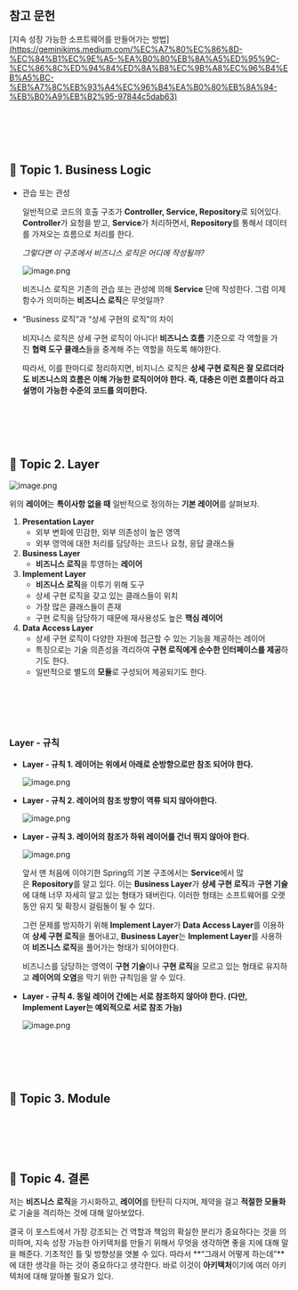## 참고 문헌

[지속 성장 가능한 소프트웨어를 만들어가는 방법][(https://geminikims.medium.com/%EC%A7%80%EC%86%8D-%EC%84%B1%EC%9E%A5-%EA%B0%80%EB%8A%A5%ED%95%9C-%EC%86%8C%ED%94%84%ED%8A%B8%EC%9B%A8%EC%96%B4%EB%A5%BC-%EB%A7%8C%EB%93%A4%EC%96%B4%EA%B0%80%EB%8A%94-%EB%B0%A9%EB%B2%95-97844c5dab63)](https://www.notion.so/image/attachment%3Ad00b9fde-2eb7-416c-ad44-4f01efd3f84c%3Aimage.png?table=block&id=21fa76ff-c9a1-808b-8ca0-e3b34cc9de00&spaceId=37875086-0463-4536-bf7b-76a3045c93e9&width=1920&userId=86276022-5496-4e5f-ba0e-6d27cf0a31ca&cache=v2)

<br><br><br><br>
## 🔎 Topic 1. Business Logic

- 관습 또는 관성
    
    일반적으로 코드의 호출 구조가 **Controller, Service, Repository**로 되어있다. **Controller**가 요청을 받고, **Service**가 처리하면서, **Repository**를 통해서 데이터를 가져오는 흐름으로 처리를 한다.
    
    *그렇다면 이 구조에서 비즈니스 로직은 어디에 작성될까?*
    
    ![image.png](attachment:d00b9fde-2eb7-416c-ad44-4f01efd3f84c:image.png)
    
    비즈니스 로직은 기존의 관습 또는 관성에 의해 **Service** 단에 작성한다.
    그럼 이제 함수가 의미하는 **비즈니스 로직**은 무엇일까?
    
- “Business 로직”과 “상세 구현의 로직”의 차이
    
    비지니스 로직은 상세 구현 로직이 아니다! **비즈니스 흐름** 기준으로 각 역할을 가진 **협력 도구 클래스**들을 중계해 주는 역할을 하도록 해야한다.
    
    따라서, 이를 한마디로 정리하지면, 비지니스 로직은 **상세 구현 로직은 잘 모르더라도 비즈니스의 흐름은 이해 가능한 로직이어야 한다. 즉, 대충은 이런 흐름이다 라고 설명이 가능한 수준의 코드를 의미한다.**
    

<br><br><br><br>
## 🔎 Topic 2. Layer

![image.png]([attachment:0ce2cff5-5284-4fe1-8bef-cf9f15adfa74:image.png](https://www.notion.so/image/attachment%3A0ce2cff5-5284-4fe1-8bef-cf9f15adfa74%3Aimage.png?table=block&id=21fa76ff-c9a1-801a-9565-c6310eeb0dde&spaceId=37875086-0463-4536-bf7b-76a3045c93e9&width=1920&userId=86276022-5496-4e5f-ba0e-6d27cf0a31ca&cache=v2))

위의 **레이어**는 **특이사항 없을 때** 일반적으로 정의하는 **기본 레이어**를 살펴보자.

1. **Presentation Layer**
    - 외부 변화에 민감한, 외부 의존성이 높은 영역
    - 외부 영역에 대한 처리를 담당하는 코드나 요청, 응답 클래스들
2. **Business Layer**
    - **비즈니스 로직**을 투영하는 **레이어**
3. **Implement Layer**
    - **비즈니스 로직**을 이루기 위해 도구
    - 상세 구현 로직을 갖고 있는 클래스들이 위치
    - 가장 많은 클래스들이 존재
    - 구현 로직을 담당하기 때문에 재사용성도 높은 **핵심 레이어**
4. **Data Access Layer**
    - 상세 구현 로직이 다양한 자원에 접근할 수 있는 기능을 제공하는 레이어
    - 특징으로는 기술 의존성을 격리하여 **구현 로직에게 순수한 인터페이스를 제공**하기도 한다.
    - 일반적으로 별도의 **모듈**로 구성되어 제공되기도 한다.
  
<br><br><br><br>
### Layer - 규칙

- **Layer - 규칙 1. 레이어는 위에서 아래로 순방향으로만 참조 되어야 한다.**
    
    ![image.png](attachment:2f97b93d-7acb-445e-abfc-f6653a8fd60d:f7216eea-e458-4fbc-9382-bce2ea355084.png)
    

- **Layer - 규칙 2. 레이어의 참조 방향이 역류 되지 않아야한다.**
    
    ![image.png](attachment:0c62e631-da97-40c3-9391-a8f72948f6cb:7cc512f4-4b75-4cf4-a3da-1523b73eff87.png)
    

- **Layer - 규칙 3. 레이어의 참조가 하위 레이어를 건너 뛰지 않아야 한다.**
    
    ![image.png](attachment:cd0f73e0-6f28-4f34-9c6c-ddec2fce14ee:23acb09f-95fa-4c60-91f1-bddcdddeaa11.png)
    
    앞서 맨 처음에 이야기한 Spring의 기본 구조에서는 **Service**에서 많은 **Repository**를 알고 있다. 이는 **Business Layer**가 **상세 구현 로직**과 **구현 기술**에 대해 너무 자세히 알고 있는 형태가 돼버린다. 이러한 형태는 소프트웨어를 오랫동안 유지 및 확장시 걸림돌이 될 수 있다.
    
    그런 문제를 방지하기 위해 **Implement Layer**가 **Data Access Layer**를 이용하여 **상세 구현 로직**을 풀어내고, **Business Layer**는 **Implement Layer**를 사용하여 **비즈니스 로직**을 풀어가는 형태가 되어야한다.
    
    비즈니스를 담당하는 영역이 **구현 기술**이나 **구현 로직**을 모르고 있는 형태로 유지하고 **레이어의 오염**을 막기 위한 규칙임을 알 수 있다.
    

- **Layer - 규칙 4. 동일 레이어 간에는 서로 참조하지 않아야 한다. 
(다만, Implement Layer는 예외적으로 서로 참조 가능)**
    
    ![image.png](attachment:e1efe6e1-9e11-41e7-9073-28eab454f690:77e889d0-9336-488d-a1e1-5a8cba0f7382.png)
    
<br><br><br><br>
## 🔎 Topic 3. Module

<br><br><br><br>
## 🔎 Topic 4. 결론

저는 **비즈니스 로직**을 가시화하고, **레이어**를 탄탄히 다지며, 제약을 걸고 **적절한 모듈화**로 기술을 격리하는 것에 대해 알아보았다.

결국 이 포스트에서 가장 강조되는 건 역할과 책임의 확실한 분리가 중요하다는 것을 의미하며, 지속 성장 가능한 아키텍처를 만들기 위해서 무엇을 생각하면 좋을 지에 대해 말을 해준다. 기초적인 틀 및 방향성을 엿볼 수 있다. 따라서 **“그래서 어떻게 하는데”**에 대한 생각을 하는 것이 중요하다고 생각한다. 바로 이것이 **아키텍처**이기에 여러 아키텍처에 대해 알아볼 필요가 있다.